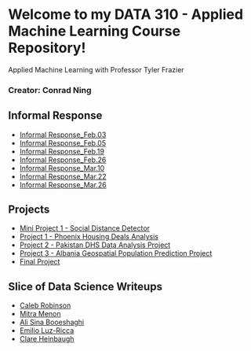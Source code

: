 # Welcome to my DATA 310 - Applied Machine Learning Course Repository! 

Applied Machine Learning with Professor Tyler Frazier

### Creator: Conrad Ning

## Informal Response
- [Informal Response_Feb.03](https://cning0506.github.io/DATA-310_Applied_Machine_Learning/Informal_Response_Feb_3_Version2.html)
- [Informal Response_Feb.05](https://cning0506.github.io/DATA-310_Applied_Machine_Learning/Informal_Response_Feb_5_Version2.0.html)
- [Informal Response_Feb.19](https://cning0506.github.io/DATA-310_Applied_Machine_Learning/Informal_Response_Feb_19.html)
- [Informal Response_Feb.26](https://cning0506.github.io/DATA-310_Applied_Machine_Learning/Informal_Response_Feb_26.html)
- [Informal Response_Mar.10](https://cning0506.github.io/DATA-310_Applied_Machine_Learning/Informal_Response_Mar_10.html)
- [Informal Response_Mar.22](https://cning0506.github.io/DATA-310_Applied_Machine_Learning/Informal_Response_Mar_22.html)
- [Informal Response_Mar.26](https://cning0506.github.io/DATA-310_Applied_Machine_Learning/Informal_Response_Mar_26.html)

## Projects

- [Mini Project 1 - Social Distance Detector](https://cning0506.github.io/DATA-310_Applied_Machine_Learning/mini_project1.html)
- [Project 1 - Phoenix Housing Deals Analysis](https://cning0506.github.io/DATA-310_Applied_Machine_Learning/Project1.html)
- [Project 2 - Pakistan DHS Data Analysis Project](https://cning0506.github.io/DATA-310_Applied_Machine_Learning/Project2.html)
- [Project 3 - Albania Geospatial Population Prediction Project](https://cning0506.github.io/DATA-310_Applied_Machine_Learning/Project3.html)
- [Final Project]()

## Slice of Data Science Writeups
- [Caleb Robinson](https://cning0506.github.io/DATA-310_Applied_Machine_Learning/SODS_CalebRobinson.html)
- [Mitra Menon](https://cning0506.github.io/DATA-310_Applied_Machine_Learning/SOD_MitraMenon.html)
- [Ali Sina Booeshaghi](https://cning0506.github.io/DATA-310_Applied_Machine_Learning/SOD_ASinaBooeshaghi.html)
- [Emilio Luz-Ricca](https://cning0506.github.io/DATA-310_Applied_Machine_Learning/SODS_EmilioLuzRicca.html)
- [Clare Heinbaugh](https://cning0506.github.io/DATA-310_Applied_Machine_Learning/SODS_ClareHeinbaugh.html)
